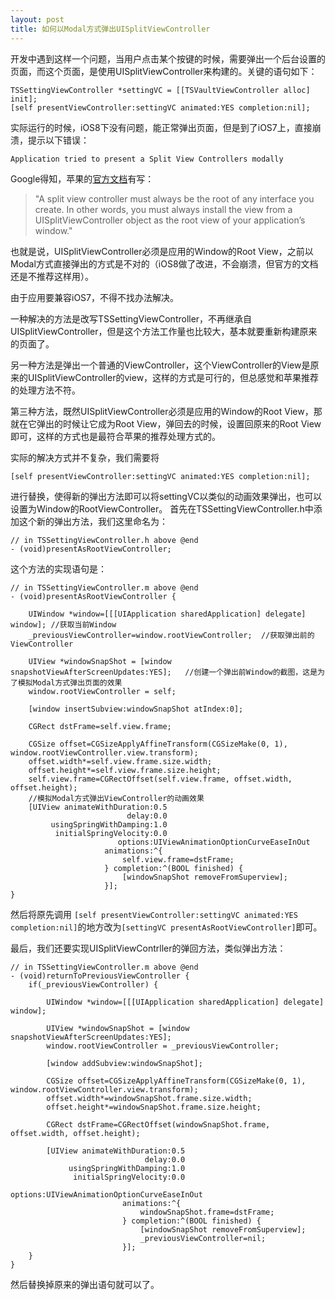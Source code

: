 ```yaml
---
layout: post
title: 如何以Modal方式弹出UISplitViewController
---
```


开发中遇到这样一个问题，当用户点击某个按键的时候，需要弹出一个后台设置的页面，而这个页面，是使用UISplitViewController来构建的。关键的语句如下：

```
TSSettingViewController *settingVC = [[TSVaultViewController alloc] init];
[self presentViewController:settingVC animated:YES completion:nil];
```

实际运行的时候，iOS8下没有问题，能正常弹出页面，但是到了iOS7上，直接崩溃，提示以下错误：

```
Application tried to present a Split View Controllers modally
```

Google得知，苹果的[官方文档](https://developer.apple.com/library/ios/documentation/WindowsViews/Conceptual/ViewControllerCatalog/Chapters/SplitViewControllers.html)有写：
> "A split view controller must always be the root of any interface you create. In other words, you must always install the view from a UISplitViewController object as the root view of your application’s window."

也就是说，UISplitViewController必须是应用的Window的Root View，之前以Modal方式直接弹出的方式是不对的（iOS8做了改进，不会崩溃，但官方的文档还是不推荐这样用）。

由于应用要兼容iOS7，不得不找办法解决。

一种解决的方法是改写TSSettingViewController，不再继承自UISplitViewController，但是这个方法工作量也比较大，基本就要重新构建原来的页面了。

另一种方法是弹出一个普通的ViewController，这个ViewController的View是原来的UISplitViewController的view，这样的方式是可行的，但总感觉和苹果推荐的处理方法不符。

第三种方法，既然UISplitViewController必须是应用的Window的Root View，那就在它弹出的时候让它成为Root View，弹回去的时候，设置回原来的Root View即可，这样的方式也是最符合苹果的推荐处理方式的。

实际的解决方式并不复杂，我们需要将
```
[self presentViewController:settingVC animated:YES completion:nil];
```
进行替换，使得新的弹出方法即可以将settingVC以类似的动画效果弹出，也可以设置为Window的RootViewController。
首先在TSSettingViewController.h中添加这个新的弹出方法，我们这里命名为：

```
// in TSSettingViewController.h above @end
- (void)presentAsRootViewController;
```

这个方法的实现语句是：

```
// in TSSettingViewController.m above @end
- (void)presentAsRootViewController {
    
    UIWindow *window=[[[UIApplication sharedApplication] delegate] window]; //获取当前Window
    _previousViewController=window.rootViewController;  //获取弹出前的ViewController
    
    UIView *windowSnapShot = [window snapshotViewAfterScreenUpdates:YES];   //创建一个弹出前Window的截图，这是为了模拟Modal方式弹出页面的效果
    window.rootViewController = self;
    
    [window insertSubview:windowSnapShot atIndex:0];
    
    CGRect dstFrame=self.view.frame;
    
    CGSize offset=CGSizeApplyAffineTransform(CGSizeMake(0, 1), window.rootViewController.view.transform);
    offset.width*=self.view.frame.size.width;
    offset.height*=self.view.frame.size.height;
    self.view.frame=CGRectOffset(self.view.frame, offset.width, offset.height); 
    //模拟Modal方式弹出ViewController的动画效果
    [UIView animateWithDuration:0.5
                          delay:0.0
         usingSpringWithDamping:1.0
          initialSpringVelocity:0.0
                        options:UIViewAnimationOptionCurveEaseInOut
                     animations:^{
                         self.view.frame=dstFrame;
                     } completion:^(BOOL finished) {
                         [windowSnapShot removeFromSuperview];
                     }];
}
```

然后将原先调用 `[self presentViewController:settingVC animated:YES completion:nil]`的地方改为`[settingVC presentAsRootViewController]`即可。

最后，我们还要实现UISplitViewContrller的弹回方法，类似弹出方法：

```
// in TSSettingViewController.m above @end
- (void)returnToPreviousViewController {
    if(_previousViewController) {
        
        UIWindow *window=[[[UIApplication sharedApplication] delegate] window];
        
        UIView *windowSnapShot = [window snapshotViewAfterScreenUpdates:YES];
        window.rootViewController = _previousViewController;
        
        [window addSubview:windowSnapShot];
        
        CGSize offset=CGSizeApplyAffineTransform(CGSizeMake(0, 1), window.rootViewController.view.transform);
        offset.width*=windowSnapShot.frame.size.width;
        offset.height*=windowSnapShot.frame.size.height;
        
        CGRect dstFrame=CGRectOffset(windowSnapShot.frame, offset.width, offset.height);
        
        [UIView animateWithDuration:0.5
                              delay:0.0
             usingSpringWithDamping:1.0
              initialSpringVelocity:0.0
                            options:UIViewAnimationOptionCurveEaseInOut
                         animations:^{
                             windowSnapShot.frame=dstFrame;
                         } completion:^(BOOL finished) {
                             [windowSnapShot removeFromSuperview];
                             _previousViewController=nil;
                         }];
    }
}
```

然后替换掉原来的弹出语句就可以了。